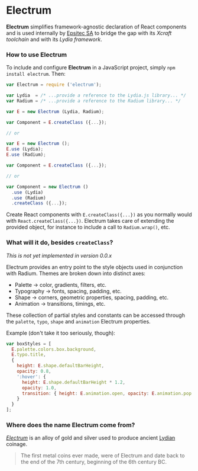 # Electrum

**Electrum** simplifies framework-agnostic declaration of React components and is used
internally by [Epsitec SA](https://github.com/epsitec-sa/) to bridge the gap with its
_Xcraft toolchain_ and with its _Lydia framework_.

### How to use Electrum

To include and configure **Electrum** in a JavaScript project, simply `npm install electrum`.
Then:

```js
var Electrum = require ('electrum');

var Lydia  = /* ...provide a reference to the Lydia.js library... */
var Radium = /* ...provide a reference to the Radium library... */

var E = new Electrum (Lydia, Radium);

var Component = E.createClass ({...});

// or

var E = new Electrum ();
E.use (Lydia);
E.use (Radium);

var Component = E.createClass ({...});

// or

var Component = new Electrum ()
  .use (Lydia)
  .use (Radium)
  .createClass ({...});
```

Create React components with `E.createClass({...})` as you normally would
with `React.createClass({...})`. Electrum takes care of extending the provided
object, for instance to include a call to `Radium.wrap()`, etc.

### What will it do, besides `createClass`?

_This is not yet implemented in version 0.0.x_

Electrum provides an entry point to the style objects used in conjunction with Radium.
Themes are broken down into distinct axes:

* Palette &rarr; color, gradients, filters, etc.
* Typography &rarr; fonts, spacing, padding, etc.
* Shape &rarr; corners, geometric properties, spacing, padding, etc.
* Animation &rarr; transitions, timings, etc.

These collection of partial styles and constants can be accessed through the `palette`,
`typo`, `shape` and `animation` Electrum properties.

Example (don't take it too seriously, though):

```js
var boxStyles = [
  E.palette.colors.box.background,
  E.typo.title,
  {
    height: E.shape.defaultBarHeight,
    opacity: 0.8,
    ':hover': {
      height: E.shape.defaultBarHeight * 1.2,
      opacity: 1.0,
      transition: { height: E.animation.open, opacity: E.animation.pop }
    }
  }
];
```

### Where does the name Electrum come from?

[_Electrum_](http://en.wikipedia.org/wiki/Electrum) is an alloy of gold and silver used to
produce ancient [Lydian](http://en.wikipedia.org/wiki/Lydia) coinage.

> The first metal coins ever made, were of Electrum and date back to the end of the 7th century,
> beginning of the 6th century BC.
